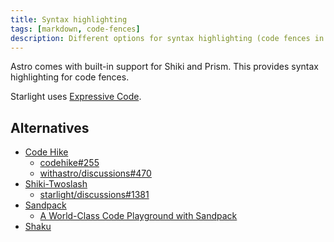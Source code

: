 ```yaml
---
title: Syntax highlighting
tags: [markdown, code-fences]
description: Different options for syntax highlighting (code fences in markdown) for Astro-based websites
---
```


Astro comes with built-in support for Shiki and Prism. This provides syntax highlighting for code fences.

Starlight uses [Expressive Code](https://expressive-code.com/).

## Alternatives

- [Code Hike](https://codehike.org/)
  - [codehike#255](https://github.com/code-hike/codehike/issues/255)
  - [withastro/discussions#470](https://github.com/withastro/roadmap/discussions/470)
- [Shiki-Twoslash](https://shikijs.github.io/twoslash/)
  - [starlight/discussions#1381](https://github.com/withastro/starlight/discussions/1381)
- [Sandpack](https://sandpack.codesandbox.io/)
  - [A World-Class Code Playground with Sandpack](https://www.joshwcomeau.com/react/next-level-playground/)
- [Shaku](https://shaku-web.vercel.app/)
